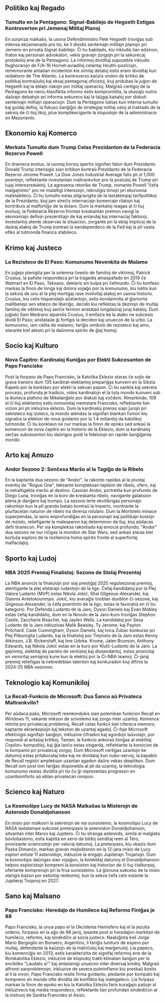 ## Politiko kaj Regado

### Tumulto en la Pentagono: Signal-Babilejo de Hegseth Estigas Kontroverton pri Jemenaj Militaj Planoj

En surpriza malkaŝo, la usona Defendministro Pete Hegseth troviĝas sub intensa ekzamenado pro tio, ke li dividis sentemajn militajn planojn pri Jemeno en privata Signal-babilejo. Ĉi tiu babilado, kiu inkludis lian edzinon, fraton kaj personan advokaton, vekis gravajn zorgojn pri la sekurecaj protokoloj ene de la Pentagono. La informoj dividitaj supozeble inkludis flughorarojn de F/A-18 Hornet-aviadiloj celantaj Houthi-poziciojn, rememorante antaŭan incidenton kie similaj detaloj estis erare dividitaj kun redaktoro de The Atlantic. La kontroverso kaŭzis ondon de kritiko de politikaj kontraŭuloj kaj eksaj pentagonaj oficistoj, kiuj pridubas la juĝon de Hegseth kaj la eblajn riskojn por militaj operacioj. Malgraŭ certigoj de la Pentagono ke neniu klasifikita informo estis kompromitita, la okazaĵo nutris daŭrajn debatojn pri informa sekureco kaj la taŭgaj kanaloj por diskuti sentemajn militajn operaciojn. Dum la Pentagono luktas kun interna tumulto kaj gvidaj defioj, la fokuso ŝanĝiĝis de strategiaj militaj celoj al traktado de la sekvoj de ĉi tiuj likoj, plue komplikecigante la klopodojn de la administracio en Mezoriento.

## Ekonomio kaj Komerco

### Merkata Tumulto dum Trump Celas Prezidanton de la Federacia Rezervo Powell

En drameca evoluo, la usonaj borsoj spertis signifan falon dum Prezidanto Donald Trump intensigis sian kritikon kontraŭ Prezidanto de la Federacia Rezervo Jerome Powell. La Dow Jones Industrial Average falis pli ol 1,000 poentojn, reflektante investantan maltrankvilon pro la postuloj de Trump pri tujaj interezreduktoj. La agresema retoriko de Trump, nomante Powell "ĉefa malgajninto" pro ne malaltigi interezojn, rebruligis timojn pri ekonomia malstabileco. Ĉi tiu tumulto estas pligravigita de la lastatempaj tarifpolitikoj de la Prezidanto, kiuj jam streĉis internaciajn komercajn rilatojn kaj kontribuis al malfortiĝo de la dolaro. Dum la merkatoj reagas al ĉi tiuj evoluoj, la Federacia Rezervo frontas kreskantan premon navigi la ekonomiajn defiojn prezentitajn de kaj enlandaj kaj internaciaj faktoroj. Investantoj atente observas la situacion, zorgante pri la eblaj implicoj de la daŭraj atakoj de Trump kontraŭ la sendependeco de la Fed kaj la pli vasta efiko al tutmonda financa stabileco.

## Krimo kaj Justeco

### La Rezisteco de El Paso: Komunumo Nevenkita de Malamo

En juĝejo plenigita per la solemna ĉeesto de familioj de viktimoj, Patrick Crusius, la pafisto respondeca pri la tragedia amaspafado en 2019 ĉe Walmart en El Paso, Teksaso, deklaris sin kulpa pri ĉefmurdo. Ĉi tiu konfeso markas la finon de longa kaj dolora vojaĝo por la komunumo, kiu luktis kun la sekvoj de unu el la plej mortigaj rase motivitaj atakoj en usona historio. Crusius, kiu celis hispanidajn aĉetantojn, estis kondamnita al ĝismorta malliberejo sen ebleco de liberiĝo, decido kiu reflektas la dezirojn de multaj familioj de viktimoj kiuj serĉis fermon anstataŭ longdaŭraj juraj bataloj. Dum juĝisto Sam Medrano alparolis Crusius, li emfazis ke la atako ne sukcesis dividi El Paso; anstataŭe ĝi fortigis la decidon kaj unuecon de la urbo. La komunumo, iam celita de malamo, fariĝis simbolo de rezisteco kaj amo, starante kiel atesto pri la daŭrema spirito de ĝiaj homoj.

## Socio kaj Kulturo

### Nova Ĉapitro: Kardinaloj Kuniĝas por Elekti Sukcesanton de Papo Francisko

Post la forpaso de Papo Francisko, la Katolika Eklezio staras ĉe sojlo de grava transiro dum 135 kardinal-elektantoj prepariĝas kunveni en la Siksta Kapelo por la konklavo por elekti la sekvan papon. Ĉi tiu sankta kaj sekreta procezo, profunda je tradicio, vidos kardinalojn el la tuta mondo kunveni sub la ikoneca plafono de Mikelanĝelo por diskuti kaj voĉdoni. Rimarkinde, 109 el ĉi tiuj elektantoj estis nomumitaj memstare Francisko, reflektante lian vizion pri pli inkluziva eklezio. Dum la kardinaloj prenas siajn ĵurojn pri sekreteco kaj izoleco, la mondo atendas la signifan blankan fumon kiu signalos la elekton de nova gvidanto por la 1.4 miliardoj da katolikoj tutmonde. Ĉi tiu konklavo ne nur markas la finon de epoko sed ankaŭ la komencon de nova ĉapitro en la historio de la Eklezio, dum la kardinaloj serĉas sukcesanton kiu daŭrigos gvidi la fidelulojn en rapide ŝanĝiĝanta mondo.

## Arto kaj Amuzo

### Andor Sezono 2: Senĉesa Marŝo al la Tagiĝo de la Ribelo

En la kaptanta dua sezono de "Andor", la rakonto rapidas al la pivotaj eventoj de "Rogue One", teksante kompleksan tapiŝon de ribelo, ofero, kaj la nehaltigebla marŝo al destino. Cassian Andor, portretita kun profundo de Diego Luna, troviĝas en la koro de kreskanta ribelo, navigante galaksion plena je danĝero kaj trompo. La sezono lerte ekvilibrigas personajn rakontojn kun la pli granda batalo kontraŭ la Imperio, montrante la plurfacetan naturon de ribelo tra diversa rolularo. Dum la Mortstelo minace superpendas, la serio enprofundiĝas en la personajn kaj politikajn kostojn de rezisto, reliefigante la malesperon kaj determinon de tiuj, kiuj aŭdacas defii tiranecon. Per sia kompleksa rakontado kaj emocia profundo, "Andor" dua sezono ne nur riĉigas la mondon de Star Wars, sed ankaŭ staras kiel kortuŝa esploro de la reziliencia homa spirito fronte al superfortaj malfacilaĵoj.

## Sporto kaj Ludoj

### NBA 2025 Premiaj Finalistoj: Sezono de Stelaj Prezentoj

La NBA anoncis la finalulojn por siaj prestiĝaj 2025 regulsezonaj premioj, atentigante la plej elstarajn ludantojn de la ligo. Ĉefaj kandidatoj por la Plej Valora Ludanto (MVP) estas Nikola Jokić, Shai Gilgeous-Alexander, kaj Giannis Antetokounmpo. Jokić, kiu averaĝis trioblan duoblon ĉi-sezone, kaj Gilgeous-Alexander, la ĉefa poentinto de la ligo, estas la favoratoj en ĉi tiu kategorio. Por Defenda Ludanto de la Jaro, Dyson Daniels kaj Evan Mobley estas ĉefaj kandidatoj, dum en la Novulo de la Jaro-kuro troviĝas Stephon Castle, Zaccharie Risacher, kaj Jaylen Wells. La kandidatoj por Sesa Ludanto de la Jaro inkluzivas Malik Beasley, Ty Jerome, kaj Payton Pritchard. Cade Cunningham, Dyson Daniels, kaj Ivica Zubac konkuras pri Plej Plibonigita Ludanto, kaj la finalistoj por Trejnisto de la Jaro estas Kenny Atkinson, J.B. Bickerstaff, kaj Ime Udoka. Krome, Jalen Brunson, Anthony Edwards, kaj Nikola Jokić estas en la kuro por Klutĉ-Ludanto de la Jaro. La gajnintoj, elektitaj de panelo de verkistoj kaj dissendantoj, estos anoncitaj en venontaj semajnoj kune kun la elektoj por la Ĉi-NBA teamoj. Ĉi-jaraj premioj reliefigas la nekredeblan talenton kaj konkuradon kiuj difinis la 2024-25 NBA-sezonon.

## Teknologio kaj Komunikiloj

### La Recall-Funkcio de Microsoft: Dua Ŝanco aŭ Privateca Maltrankvilo?

Per aŭdaca paŝo, Microsoft reenkondukis sian polemikan funkcion Recall en Windows 11, vekante mikson de scivolemo kaj zorgo inter uzantoj. Komence retirita pro privatecaj problemoj, Recall celas funkcii kiel cifereca memoro, kaptante ekrankopiojn kaj tekston de uzantaj agadoj. Ĉi-foje Microsoft efektivigis signifajn ŝanĝojn, inkluzive ĉifradon kaj agordojn laŭvolajn, por respondi al antaŭaj kritikoj. Tamen, la funkcio ankoraŭ limiĝas al elektitaj Copilot+ komputiloj, kaj ĝia lanĉo estas singarda, reflektante la konscion de la kompanio pri privatecaj zorgoj. Dum Microsoft certigas uzantojn ke datumoj estas prilaborataj loke kaj ne dividataj kun nubo-servoj, la kapablo de Recall registri ampleksan uzantan agadon daŭre vekas skeptikon. Dum Recall iom post iom fariĝas disponebla al pli da uzantoj, la teknologia komunumo restas dividita pri tio ĉu ĝi reprezentas progreson en uzantkomforto aŭ eblan privatecan rompon.

## Scienco kaj Naturo

### La Kosmoŝipo Lucy de NASA Malkaŝas la Misterojn de Asteroido Donaldjohanson

En misio por malkovri la sekretojn de nia sunsistemo, la kosmoŝipo Lucy de NASA lastatempe sukcese preterpasis la asteroidon Donaldjohanson, situantan inter Marso kaj Jupitero. Ĉi tiu stranga asteroido, simila al malglata bovlobastono, estis kaptita en serio da bildoj senditaj reen al Tero, provizante sciencistojn per valoraj datumoj. La preterpaso, kiu okazis dum Paska Dimanĉo, markas gravan mejloŝtonon en la 12-jara misio de Lucy esplori entute 11 asteroidojn, inkluzive la enigajn Jupiterajn Trojanojn. Dum la kosmoŝipo daŭrigas sian vojaĝon, la kolektitaj datumoj el Donaldjohanson helpos esploristojn kompreni la konsiston kaj historion de ĉi tiuj ĉielkorpoj, ofertante komprenojn pri la frua sunsistemo. La ĝisnuna sukceso de la misio starigis bazon por estontaj renkontoj, kun la sekva ĉefa celo estante la Jupiteraj Trojanoj en 2027.

## Sano kaj Malsano

### Papo Francisko: Heredaĵo de Humileco kaj Reformo Finiĝas je 88

Papo Francisko, la unua papo el la Okcidenta Hemisfero kaj el la jezuita ordeno, forpasis en la aĝo de 88 jaroj, lasante post si heredaĵon markitan de humileco, reformo, kaj sindediĉo al socia justeco. Naskiĝinta kiel Jorge Mario Bergoglio en Bonaero, Argentino, li fariĝis lumturo de espero por multaj, defendante la kaŭzojn de la malriĉuloj kaj marĝenuloj. Lia papeco, kiu komenciĝis en 2013, estis karakterizita de signifaj reformoj ene de la Romkatolika Eklezio, inkluzive de klopodoj trakti klimatan ŝanĝon per la encikliko "Laudato si’" kaj antaŭenigi unuecon inter diversaj kredoj. Malgraŭ alfronti sanproblemojn, inkluzive de severa pulminflamo kiu preskaŭ kostis al li la vivon, Papo Francisko restis firma gvidanto, pledante por kompato kaj kompreno en mondo ofte dividita de konflikto kaj malegaleco. Lia forpaso markas la finon de epoko en kiu la Katolika Eklezio faris kuraĝajn paŝojn al inkluziveco kaj media respondeco, reflektante lian profundan sindediĉon al la instruoj de Sankta Francisko el Asizo.
